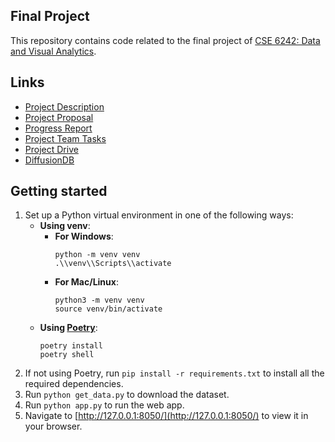 ## Final Project
This repository contains code related to the final project of
[CSE 6242: Data and Visual Analytics](https://omscs.gatech.edu/cse-6242-data-visual-analytics).

## Links
- [Project Description](https://docs.google.com/document/d/e/2PACX-1vSlYrMw402tL3F95ay-AaptTdF80UOER-gne_O0kqbuuk6WXrlsjwaYjjS0Jyl95dXYyDLjh9DR1mln/pub)
- [Project Proposal](https://docs.google.com/document/d/1DTW47zXW2rzbVkHM4GLeFzOclJOMAuph4Z5-gXX5k5c/edit)
- [Progress Report](https://docs.google.com/document/d/1nrmMg8YSDYFV3myOLY-BGLmvsR97cLks/edit)
- [Project Team Tasks](https://docs.google.com/document/d/1n_YQuL9-CeGPTlXEqUlfWlNgd00ygJ2FoBVJS8xYR94/edit)
- [Project Drive](https://drive.google.com/drive/folders/1tlR_83Kof5RTz8a66ZOJtygNr57252UU)
- [DiffusionDB](https://github.com/poloclub/diffusiondb)

## Getting started

1. Set up a Python virtual environment in one of the following ways:
    - **Using venv**:
        - **For Windows**:
            ```
            python -m venv venv
            .\\venv\\Scripts\\activate
            ```
        - **For Mac/Linux**:
            ```
            python3 -m venv venv
            source venv/bin/activate
            ```
    - **Using [Poetry](https://python-poetry.org/docs/)**:
        ```
        poetry install
        poetry shell
        ```
2. If not using Poetry, run `pip install -r requirements.txt` to install all the required dependencies.
3. Run `python get_data.py` to download the dataset.
4. Run `python app.py` to run the web app.
5. Navigate to [http://127.0.0.1:8050/](http://127.0.0.1:8050/) to view it in your browser.